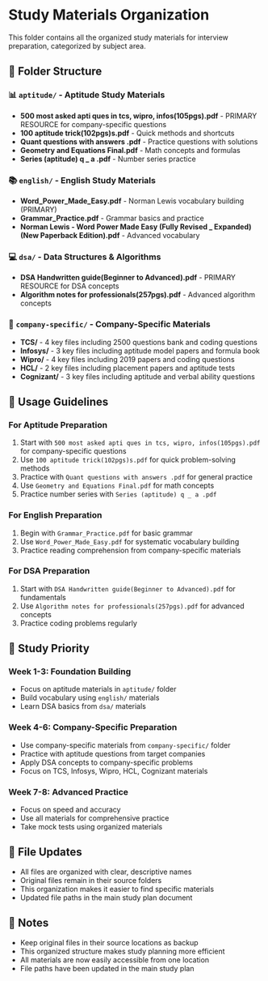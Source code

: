 # Study Materials Organization

This folder contains all the organized study materials for interview preparation, categorized by subject area.

## 📁 Folder Structure

### 📊 `aptitude/` - Aptitude Study Materials
- **500 most asked apti ques in tcs, wipro, infos(105pgs).pdf** - PRIMARY RESOURCE for company-specific questions
- **100 aptitude trick(102pgs)s.pdf** - Quick methods and shortcuts
- **Quant questions with answers .pdf** - Practice questions with solutions
- **Geometry and Equations Final.pdf** - Math concepts and formulas
- **Series (aptitude) q _ a .pdf** - Number series practice

### 📚 `english/` - English Study Materials
- **Word_Power_Made_Easy.pdf** - Norman Lewis vocabulary building (PRIMARY)
- **Grammar_Practice.pdf** - Grammar basics and practice
- **Norman Lewis - Word Power Made Easy (Fully Revised _ Expanded) (New Paperback Edition).pdf** - Advanced vocabulary

### 💻 `dsa/` - Data Structures & Algorithms
- **DSA Handwritten guide(Beginner to Advanced).pdf** - PRIMARY RESOURCE for DSA concepts
- **Algorithm notes for professionals(257pgs).pdf** - Advanced algorithm concepts

### 🏢 `company-specific/` - Company-Specific Materials
- **TCS/** - 4 key files including 2500 questions bank and coding questions
- **Infosys/** - 3 key files including aptitude model papers and formula book
- **Wipro/** - 4 key files including 2019 papers and coding questions
- **HCL/** - 2 key files including placement papers and aptitude tests
- **Cognizant/** - 3 key files including aptitude and verbal ability questions

## 🎯 Usage Guidelines

### For Aptitude Preparation
1. Start with `500 most asked apti ques in tcs, wipro, infos(105pgs).pdf` for company-specific questions
2. Use `100 aptitude trick(102pgs)s.pdf` for quick problem-solving methods
3. Practice with `Quant questions with answers .pdf` for general practice
4. Use `Geometry and Equations Final.pdf` for math concepts
5. Practice number series with `Series (aptitude) q _ a .pdf`

### For English Preparation
1. Begin with `Grammar_Practice.pdf` for basic grammar
2. Use `Word_Power_Made_Easy.pdf` for systematic vocabulary building
3. Practice reading comprehension from company-specific materials

### For DSA Preparation
1. Start with `DSA Handwritten guide(Beginner to Advanced).pdf` for fundamentals
2. Use `Algorithm notes for professionals(257pgs).pdf` for advanced concepts
3. Practice coding problems regularly

## 📅 Study Priority

### Week 1-3: Foundation Building
- Focus on aptitude materials in `aptitude/` folder
- Build vocabulary using `english/` materials
- Learn DSA basics from `dsa/` materials

### Week 4-6: Company-Specific Preparation
- Use company-specific materials from `company-specific/` folder
- Practice with aptitude questions from target companies
- Apply DSA concepts to company-specific problems
- Focus on TCS, Infosys, Wipro, HCL, Cognizant materials

### Week 7-8: Advanced Practice
- Focus on speed and accuracy
- Use all materials for comprehensive practice
- Take mock tests using organized materials

## 🔄 File Updates

- All files are organized with clear, descriptive names
- Original files remain in their source folders
- This organization makes it easier to find specific materials
- Updated file paths in the main study plan document

## 📝 Notes

- Keep original files in their source locations as backup
- This organized structure makes study planning more efficient
- All materials are now easily accessible from one location
- File paths have been updated in the main study plan 
